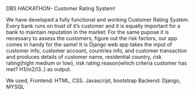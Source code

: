 DBS HACKATHON- Customer Rating System!

We have developed a fully functional and working Customer Rating System.
Every bank runs on trust of it’s customer and it is equally important for a bank to maintain reputation in the market. For the same pupose it is necessary to assess the customers, figure out the risk factors, our app comes in handy for the same!
It is Django web app takes the input of customer info, customer account, countries info, and customer transaction and produces details of customer name, residential country, risk rating(hight medium or low), risk rating  reason(which criteria customer has met? H1/m2/l3..) as output.

We used,
Frontend: HTML, CSS. Javascript, bootstrap
Backend: Django, MYSQL
